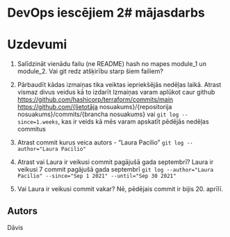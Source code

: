 # DevOps iescējiem 2# mājasdarbs
# Uzdevumi

1) Salīdzināt vienādu failu (ne README) hash no mapes module_1 un
      module_2. Vai git redz atšķirību starp šiem failiem?

2) Pārbaudīt kādas izmaiņas tika veiktas iepriekšējās nedēļas laikā. Atrast
   vismaz divus veidus kā to izdarīt
   Izmaiņas varam aplūkot caur github https://github.com/hashicorp/terraform/commits/main
   https://github.com/{lietotāja nosuakums}/{repositorija nosuakums}/commits/{brancha nosuakums}
   vai
   ```git log --since=1.weeks```, kas ir veids kā mēs varam apskatīt pēdējās nedēļas commitus
3) Atrast commit kurus veica autors - “Laura Pacilio”
   ```git log --author="Laura Pacilio"```
  
4) Atrast vai Laura ir veikusi commit pagājušā gada septembrī?
Laura ir veikusi 7 commit pagājušā gada septembrī 
   ```git log --author="Laura Pacilio" --since="Sep 1 2021" --until="Sep 30 2021"```
5) Vai Laura ir veikusi commit vakar?
Nē, pēdējais commit ir bijis 20. aprīlī.
   


## Autors
Dāvis